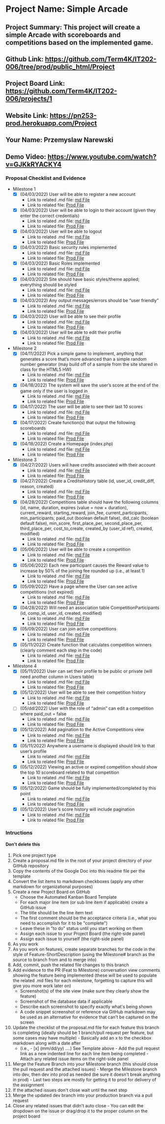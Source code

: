 # Project Name: Simple Arcade
## Project Summary: This project will create a simple Arcade with scoreboards and competitions based on the implemented game.
## Github Link: https://github.com/Term4K/IT202-006/tree/prod/public_html/Project
## Project Board Link: https://github.com/Term4K/IT202-006/projects/1
## Website Link: https://pn253-prod.herokuapp.com/Project
## Your Name: Przemyslaw Narewski
## Demo Video: https://www.youtube.com/watch?v=GJKkRYACKY4

<!-- Line item / Feature template (use this for each bullet point) -- DO NOT DELETE THIS SECTION


- [ ] \(mm/dd/yyyy of completion) Feature Title (from the proposal bullet point, if it's a sub-point indent it properly)
  -  Link to related .md file: [Link Name](link url)

 End Line item / Feature Template -- DO NOT DELETE THIS SECTION --> 
 
 
### Proposal Checklist and Evidence

- Milestone 1
    - [X] \(04/03/2022) User will be able to register a new account
        -  Link to related .md file: [md File](https://github.com/Term4K/IT202-006/blob/Milestone1/public_html/Project/milestone1.md)
        -  Link to related file: [Prod File](https://pn253-prod.herokuapp.com/Project/register.php)  
    - [X] \(04/03/2022) User will be able to login to their account (given they enter the correct credentials)
        -  Link to related .md file: [md File](https://github.com/Term4K/IT202-006/blob/Milestone1/public_html/Project/milestone1.md) 
        -  Link to related file: [Prod File](https://pn253-prod.herokuapp.com/Project/login.php)
    - [X] \(04/03/2022) User will be able to logout
        -  Link to related .md file: [md File](https://github.com/Term4K/IT202-006/blob/Milestone1/public_html/Project/milestone1.md) 
        -  Link to related file: [Prod File](https://pn253-prod.herokuapp.com/Project/logout.php)
    - [X] \(04/03/2022) Basic security rules implemented
        -  Link to related .md file: [md File](https://github.com/Term4K/IT202-006/blob/Milestone1/public_html/Project/milestone1.md) 
        -  Link to related file: [Prod File](https://pn253-prod.herokuapp.com/Project/home.php)
    - [X] \(04/03/2022) Basic Roles implemented
        -  Link to related .md file: [md File](https://github.com/Term4K/IT202-006/blob/Milestone1/public_html/Project/milestone1.md)
        -  Link to related file: [Prod File](https://pn253-prod.herokuapp.com/Project/admin/assign_roles.php) 
    - [X] \(04/03/2022) Site should have basic styles/theme applied; everything should be styled
        -  Link to related .md file: [md File](https://github.com/Term4K/IT202-006/blob/Milestone1/public_html/Project/milestone1.md)
        -  Link to related file: [Prod File](https://pn253-prod.herokuapp.com/Project/login.php) 
    - [X] \(04/03/2022) Any output messages/errors should be “user friendly”
        -  Link to related .md file: [md File](https://github.com/Term4K/IT202-006/blob/Milestone1/public_html/Project/milestone1.md) 
        -  Link to related file: [Prod File](https://pn253-prod.herokuapp.com/Project/register.php)
    - [X] \(04/03/2022) User will be able to see their profile
        -  Link to related .md file: [md File](https://github.com/Term4K/IT202-006/blob/Milestone1/public_html/Project/milestone1.md) 
        -  Link to related file: [Prod File](https://pn253-prod.herokuapp.com/Project/profile.php)
    - [X] \(04/03/2022) User will be able to edit their profile
        -  Link to related .md file: [md File](https://github.com/Term4K/IT202-006/blob/Milestone1/public_html/Project/milestone1.md) 
        -  Link to related file: [Prod File](https://pn253-prod.herokuapp.com/Project/profile.php)
- Milestone 2
    - [X] \(04/11/2022) Pick a simple game to implement, anything that generates a score that’s more advanced than a simple random number generator (may build off of a sample from the site shared in class for the HTML5 HW)
        -  Link to related .md file: [md File](https://github.com/Term4K/IT202-006/blob/Milestone2/public_html/Project/milestone2.md)
        -  Link to related file: [Prod File](https://pn253-prod.herokuapp.com/Project/game.php)  
    - [X] \(04/18/2022) The system will save the user’s score at the end of the game only if the user is logged in
        -  Link to related .md file: [md File](https://github.com/Term4K/IT202-006/blob/Milestone2/public_html/Project/milestone2.md) 
        -  Link to related file: [Prod File](https://pn253-prod.herokuapp.com/Project/game.php)
    - [X] \(04/17/2022) The user will be able to see their last 10 scores
        -  Link to related .md file: [md File](https://github.com/Term4K/IT202-006/blob/Milestone2/public_html/Project/milestone2.md) 
        -  Link to related file: [Prod File](https://pn253-prod.herokuapp.com/Project/profile.php)
    - [X] \(04/17/2022) Create function(s) that output the following scoreboards
        -  Link to related .md file: [md File](https://github.com/Term4K/IT202-006/blob/Milestone2/public_html/Project/milestone2.md) 
        -  Link to related file: [Prod File](https://pn253-prod.herokuapp.com/Project/home.php)
    - [X] \(04/18/2022) Create a Homepage (index.php)
        -  Link to related .md file: [md File](https://github.com/Term4K/IT202-006/blob/Milestone2/public_html/Project/milestone2.md)
        -  Link to related file: [Prod File](https://pn253-prod.herokuapp.com/Project/home.php) 
- Milestone 3
    - [X] \(04/27/2022) Users will have credits associated with their account
        -  Link to related .md file: [md File](https://github.com/Term4K/IT202-006/blob/Milestone3/public_html/milestone3.md)
        -  Link to related file: [Prod File](https://pn253-prod.herokuapp.com/Project/profile.php)
    - [X] \(04/27/2022) Create a CreditsHistory table (id, user_id, credit_diff, reason, created)
        -  Link to related .md file: [md File](https://github.com/Term4K/IT202-006/blob/Milestone3/public_html/milestone3.md)
        -  Link to related file: [Prod File](https://pn253-prod.herokuapp.com/Project/profile.php)
    - [X] \(04/28/2022) Competitions table should have the following columns (id, name, duration, expires (value = now + duration), current_reward, starting_reward, join_fee, current_participants, min_participants, paid_out (boolean default false), did_calc (boolean default false), min_score, first_place_per, second_place_per, third_place_per, cost_to_create, created_by (user_id ref), created, modified)
        -  Link to related .md file: [md File](https://github.com/Term4K/IT202-006/blob/Milestone3/public_html/milestone3.md)
        -  Link to related file: [Prod File](https://pn253-prod.herokuapp.com/Project/create_competition.php)
    - [X] \(05/06/2022) User will be able to create a competition
        -  Link to related .md file: [md File](https://github.com/Term4K/IT202-006/blob/Milestone3/public_html/milestone3.md)
        -  Link to related file: [Prod File](https://pn253-prod.herokuapp.com/Project/create_competition.php)
    - [X] \(05/06/2022) Each new participant causes the Reward value to increase by 50% of the joining fee rounded up (i.e., at least 1)
        -  Link to related .md file: [md File](https://github.com/Term4K/IT202-006/blob/Milestone3/public_html/milestone3.md)
        -  Link to related file: [Prod File](https://pn253-prod.herokuapp.com/Project/create_competition.php)
    - [X] \(05/09/2022) Have a page where the User can see active competitions (not expired)
        -  Link to related .md file: [md File](https://github.com/Term4K/IT202-006/blob/Milestone3/public_html/milestone3.md)
        -  Link to related file: [Prod File](https://pn253-prod.herokuapp.com/Project/list_competitions.php)
    - [X] \(04/28/2022) Will need an association table CompetitionParticipants (id, comp_id, user_id, created, modified)
        -  Link to related .md file: [md File](https://github.com/Term4K/IT202-006/blob/Milestone3/public_html/milestone3.md)
        -  Link to related file: [Prod File](https://pn253-prod.herokuapp.com/Project/list_competitions.php)
    - [X] \(05/09/2022) User can join active competitions
        -  Link to related .md file: [md File](https://github.com/Term4K/IT202-006/blob/Milestone3/public_html/milestone3.md)
        -  Link to related file: [Prod File](https://pn253-prod.herokuapp.com/Project/list_competitions.php)
    - [X] \(05/11/2022) Create function that calculates competition winners (clearly comment each step in the code)
        -  Link to related .md file: [md File](https://github.com/Term4K/IT202-006/blob/Milestone3/public_html/milestone3.md)
        -  Link to related file: [Prod File](https://pn253-prod.herokuapp.com/Project/admin/admin_calc.php)
- Milestone 4
    - [X] \(05/11/2022) User can set their profile to be public or private (will need another column in Users table)
        -  Link to related .md file: [md File](https://github.com/Term4K/IT202-006/blob/Milestone4/public_html/Project/milestone4.md)
        -  Link to related file: [Prod File](https://pn253-prod.herokuapp.com/Project/profile.php)
    - [X] \(05/12/2022) User will be able to see their competition history
        -  Link to related .md file: [md File](https://github.com/Term4K/IT202-006/blob/Milestone4/public_html/Project/milestone4.md)
        -  Link to related file: [Prod File](https://pn253-prod.herokuapp.com/Project/profile.php)
    - [ ] \(05/dd/2022) User with the role of “admin” can edit a competition where paid_out = false
        -  Link to related .md file: [md File](https://github.com/Term4K/IT202-006/blob/Milestone4/public_html/Project/milestone4.md)
        -  Link to related file: [Prod File](Link)
    - [X] \(05/12/2022) Add pagination to the Active Competitions view
        -  Link to related .md file: [md File](https://github.com/Term4K/IT202-006/blob/Milestone4/public_html/Project/milestone4.md)
        -  Link to related file: [Prod File](https://pn253-prod.herokuapp.com/Project/list_competitions.php)
    - [X] \(05/11/2022) Anywhere a username is displayed should link to that user’s profile
        -  Link to related .md file: [md File](https://github.com/Term4K/IT202-006/blob/Milestone4/public_html/Project/milestone4.md)
        -  Link to related file: [Prod File](https://pn253-prod.herokuapp.com/Project/home.php)
    - [X] \(05/12/2022) Viewing an active or expired competition should show the top 10 scoreboard related to that competition
        -  Link to related .md file: [md File](https://github.com/Term4K/IT202-006/blob/Milestone4/public_html/Project/milestone4.md)
        -  Link to related file: [Prod File](https://pn253-prod.herokuapp.com/Project/view_competition.php?id=13)
    - [X] \(05/12/2022) Game should be fully implemented/completed by this point
        -  Link to related .md file: [md File](https://github.com/Term4K/IT202-006/blob/Milestone4/public_html/Project/milestone4.md)
        -  Link to related file: [Prod File](https://pn253-prod.herokuapp.com/Project/game.php)
    - [X] \(05/12/2022) User’s score history will include pagination
        -  Link to related .md file: [md File](https://github.com/Term4K/IT202-006/blob/Milestone4/public_html/Project/milestone4.md)
        -  Link to related file: [Prod File](https://pn253-prod.herokuapp.com/Project/profile.php)
### Intructions
#### Don't delete this
1. Pick one project type
2. Create a proposal.md file in the root of your project directory of your GitHub repository
3. Copy the contents of the Google Doc into this readme file per the template
4. Convert the list items to markdown checkboxes (apply any other markdown for organizational purposes)
5. Create a new Project Board on GitHub
   - Choose the Automated Kanban Board Template
   - For each major line item (or sub line item if applicable) create a GitHub issue
   - The title should be the line item text
   - The first comment should be the acceptance criteria (i.e., what you need to accomplish for it to be "complete")
   - Leave these in "to do" status until you start working on them
   - Assign each issue to your Project Board (the right-side panel)
   - Assign each issue to yourself (the right-side panel)
6. As you work
  1. As you work on features, create separate branches for the code in the style of Feature-ShortDescription (using the Milestone# branch as the source to branch from and to merge into)
  2. Add, commit, push the related file changes to this branch
  3. Add evidence to the PR (Feat to Milestone) conversation view comments showing the feature being implemented (these will be used to populate the related .md files for each milestone, forgetting to capture this will give you more work later on)
     - Screenshot(s) of the site view (make sure they clearly show the feature)
     - Screenshot of the database data if applicable
     - Describe each screenshot to specify exactly what's being shown
     - A code snippet screenshot or reference via GitHub markdown may be used as an alternative for evidence that can't be captured on the screen
  4. Update the checklist of the proposal.md file for each feature this branch is completing (ideally should be 1 branch/pull request per feature, but some cases may have multiple)
    - Basically add an x to the checkbox markdown along with a date after
      - (i.e.,   - [x] (mm/dd/yy) ....) See Template above
    - Add the pull request link as a new indented line for each line item being completed
    - Attach any related issue items on the right-side panel
  5. Merge the Feature Branch into your Milestone branch (this should close the pull request and the attached issues)
    - Merge the Milestone branch into dev, then dev into prod as needed (be sure it doesn't break anything in prod)
    - Last two steps are mostly for getting it to prod for delivery of the assignment 
  7. If the attached issues don't close wait until the next step
  8. Merge the updated dev branch into your production branch via a pull request
  9. Close any related issues that didn't auto close
    - You can edit the dropdown on the issue or drag/drop it to the proper column on the project board